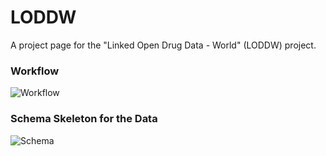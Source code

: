 # LODDW

A project page for the "Linked Open Drug Data - World" (LODDW) project. 

### Workflow

![Workflow](https://raw.githubusercontent.com/mjovanovik/loddw/master/Figures/loddw-workflow.png "The workflow in the LODDW project.")

### Schema Skeleton for the Data

![Schema](https://raw.githubusercontent.com/mjovanovik/loddw/master/Figures/loddw-schema.png "The schema skeleton for the LODDW project.")

